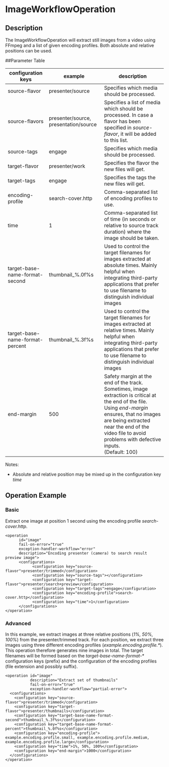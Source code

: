 # ImageWorkflowOperation

## Description
The ImageWorkflowOperation will extract still images from a video using FFmpeg and a list of given encoding profiles.
Both absolute and relative positions can be used.

##Parameter Table

|configuration keys|example|description|
|------------------|-------|-----------| 
|source-flavor|presenter/source|Specifies which media should be processed.|
|source-flavors|presenter/source, presentation/source|Specifies a list of media which should be processed. In case a flavor has been specified in *source-flavor*, it will be added to this list.|
|source-tags	|engage	|Specifies which media should be processed.|
|target-flavor|presenter/work|Specifies the flavor the new files will get.|
|target-tags	|engage	|Specifies the tags the new files will get.	 |
|encoding-profile	|search-cover.http	|Comma-separated list of encoding profiles to use.	 |
|time	|1	|Comma-separated list of time (in seconds or relative to source track duration) where the image should be taken.	 |
|target-base-name-format-second|thumbnail_%.0f%s|Used to control the target filenames for images extracted at absolute times. Mainly helpful when integrating third-party applications that prefer to use filename to distinguish individual images|
|target-base-name-format-percent|thumbnail_%.3f%s|Used to control the target filenames for images extracted at relative times. Mainly helpful when integrating third-party applications that prefer to use filename to distinguish individual images|
|end-margin|500|Safety margin at the end of the track. Sometimes, image extraction is critical at the end of the file. Using *end-margin* ensures, that no images are being extracted near the end of the video file to avoid problems with defective inputs.</br>(Default: 100)|

Notes:

* Absolute and relative position may be mixed up in the configuration key *time*


## Operation Example

### Basic

Extract one image at position 1 second using the encoding profile *search-cover.http*.

    <operation
          id="image"
          fail-on-error="true"
          exception-handler-workflow="error"
          description="Encoding presenter (camera) to search result preview image">
          <configurations>
                <configuration key="source-flavor">presenter/trimmed</configuration>
                <configuration key="source-tags"></configuration>
                <configuration key="target-flavor">presenter/search+preview</configuration>
                <configuration key="target-tags">engage</configuration>
                <configuration key="encoding-profile">search-cover.http</configuration>
                <configuration key="time">1</configuration>
          </configurations>
    </operation>

### Advanced

In this example, we extract images at three relative positions (*1%, 50%, 100%*) from the presenter/trimmed track. For
each position, we extract three images using three different encoding profiles (*example.encoding.profile.\**). This
operation therefore generates nine images in total. The target filenames will be formed based on the
*target-base-name-format-\** configuration keys (prefix) and the configuration of the encoding profiles (file extension
and possibly suffix).

    <operation id="image"
               description="Extract set of thumbnails"
               fail-on-error="true"
               exception-handler-workflow="partial-error">
      <configurations>
        <configuration key="source-flavor">presenter/trimmed</configuration>
        <configuration key="target-flavor">presenter/thumbnails</configuration>
        <configuration key="target-base-name-format-second">thumbnail_%.3f%s</configuration>
        <configuration key="target-base-name-format-percent">thumbnail_%.0f%s</configuration>
        <configuration key="encoding-profile"> example.encoding.profile.small, example.encoding.profile.medium, example.encoding.profile.large</configuration>
        <configuration key="time">1%, 50%, 100%</configuration>
        <configuration key="end-margin">1000</configuration>
      </configurations>
    </operation>